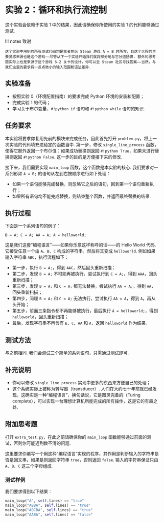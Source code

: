 # 实验 2：循环和执行流控制

这个实验会依赖于实验 1 中的结果，因此请确保你所使用的实验 1 的代码能够通过测试. 

!!! notes 致谢

    这个实验中用到的所有测试代码均是笔者在玩 Steam 游戏 A = B 时所写，且这个大程的主要灵感来源也是这个游戏——尽管从下一个实验开始我们就将部分地与它分道扬镳. 额外的思考题实际上也是来源于这个游戏 6-2 关卡的设计，你可以去 Steam 社区寻找答案——当然，与我们这里的要求有一点点微小的输入范围和语法差异.

## 实验准备

- 按照实验 0（环境配置指南）的要求完成 Python 环境的安装和配置；
- 完成实验 1 的代码；
- 学习关于布尔变量、`#!python if` 语句和 `#!python while` 语句的知识.

## 任务要求

本实验将要求你复用先前的模块来完成任务，因此首先打开 `problem.py`，将上一次实验的代码填充进给定的函数当中. 第一步，修改 `single_line_process` 函数，使得它额外返回一个布尔值：如果成功替换则返回 `#!python True`，如果未进行替换则返回 `#!python False`. 这一步的目的是方便接下来的修改.

接下来，我们需要实现 `main_loop` 函数，这个函数是本实验的核心. 我们要求对一系列形如 `A = B;` 的语句从左到右按顺序进行如下处理：

- 如果一个语句能够完成替换，则忽略它之后的语句，回到第一个语句重新执行；
- 如果所有语句均不能完成替换，则结束整个函数，并返回最终替换的结果.

## 执行过程

下面是一个系列语句的例子：

`B = A; C = A; AA = A; A = helloworld;`

这是我们这套“编程语言”——如果你乐意这样称呼的话——的 Hello World 代码. 它接受任意一个由 `A`、`B`、`C` 构成的字符串，然后将其变成 `helloworld`. 例如如果输入字符串 `ABC`，执行流程如下：

- 第一步，执行 `B = A;`，得到 `AAC`，然后回头重新扫描；
- 第二步，发现 `B = A;` 不可能再被执行，尝试执行到 `C = A;`，得到 `AAA`，回头重新扫描；
- 第三步，发现 `B = A;` 和 `C = A;` 都无法替换，尝试执行 `AA = A;`，得到 `AA`，回头重新扫描；
- 第四步，同理 `B = A;` 和 `C = A;` 无法执行，尝试执行 `AA = A`，得到 `A`，再从头开始；
- 第五步，前面三条指令都不再能够被执行，最后执行 `A = helloworld;`，得到 `helloworld`，回头重新扫描；
- 最后，发现字符串不再含有 `B`、`C`、`AA` 和 `A`，返回 `helloworld` 作为结果.

## 测试方法

与之前相同. 我们会测试三个简单的系列语句，只需通过测试即可.

## 补充说明

- 你可以修改 `single_line_process` 实现中更多的东西来方便自己的处理；
- 这个系统实际上被称为转写器（transducer）. 人们在大约七十年前就已经发现，这确实是一种“编程语言”，换句话说，它是图灵完备的（Turing complete），可以实现一台理想计算机所能完成的所有操作，这是它的有趣之处.

## 附加思考题

打开 `extra_test.py`，在此之前请确保你的 `main_loop` 函数能够通过前面的测试，否则你可能遇到数不清的问题.

这里要求你编写一个用这种“编程语言”实现的程序，其作用是判断输入的字符串是否是回文串，如果是则返回字符串 `true`，否则返回 `false`. 输入的字符串保证只由 `A`、`B`、`C` 这三个字母组成.

### 测试样例

我们要求得到以下结果：

```python
main_loop("A", self.lines) == "true"
main_loop("ABBA", self.lines) == "true"
main_loop("ABCBA", self.lines) == "true"
main_loop("AABA", self.lines) == "false"
```
